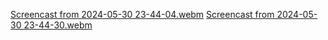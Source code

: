 [Screencast from 2024-05-30 23-44-04.webm](https://github.com/MahdiLcoder/html-css/assets/113045607/d04ee1d4-ca05-42b9-94ba-413c9783e8dc)
[Screencast from 2024-05-30 23-44-30.webm](https://github.com/MahdiLcoder/html-css/assets/113045607/ad6d5863-6c46-4532-b043-16c91bed613c)

